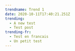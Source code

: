 ```yaml
---
trendname: Trend 1
date: 2020-10-11T17:40:21.251Z
trending:
  - A new test
  - Test post
trending-fr:
  - Test en francais
  - Un petit test
---
```

